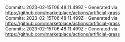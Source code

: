 Commits: 2023-02-15T06:48:11.499Z - Generated via https://github.com/marketplace/actions/artificial-grass
<br>
Commits: 2023-02-15T06:48:11.499Z - Generated via https://github.com/marketplace/actions/artificial-grass
<br>
Commits: 2023-02-15T06:48:11.499Z - Generated via https://github.com/marketplace/actions/artificial-grass
<br>
